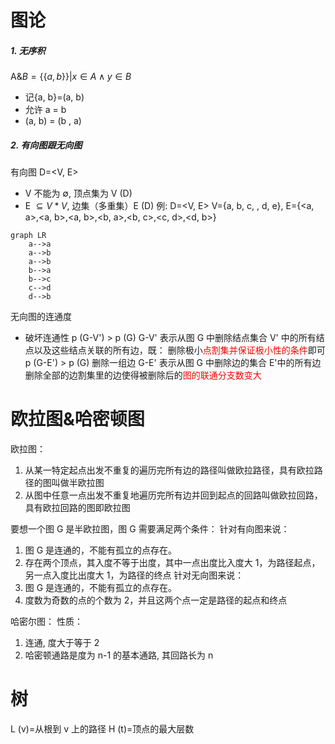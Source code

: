 # 图论
##### 1. 无序积
A&$B = \{\{a, b\}\} | x \in A \wedge y \in B$
- 记{a, b}=(a, b)
- 允许 a = b
- (a, b) = (b , a)

##### 2. 有向图跟无向图
有向图 D=<V, E>
- V 不能为 $\emptyset$, 顶点集为 V (D)
- E $\subseteq V*V$, 边集（多重集）E (D)
例: D=<V, E>
V={a, b, c, , d, e}, E={<a, a>,<a, b>,<a, b>,<b, a>,<b, c>,<c, d>,<d, b>}
``` mermaid
graph LR
	a-->a
	a-->b
	a-->b
	b-->a
	b-->c
	c-->d
	d-->b
```
无向图的连通度
- 破坏连通性
p (G-V') > p (G)
G-V' 表示从图 G 中删除结点集合 V' 中的所有结点以及这些结点关联的所有边，既：
删除极小<font color=red>点割集并保证极小性的条件</font>即可
p (G-E') > p (G) 删除一组边
G-E' 表示从图 G 中删除边的集合 E'中的所有边
删除全部的边割集里的边使得被删除后的<font color=red>图的联通分支数变大</font>

# 欧拉图&哈密顿图
欧拉图：
1.  从某一特定起点出发不重复的遍历完所有边的路径叫做欧拉路径，具有欧拉路径的图叫做半欧拉图
2.  从图中任意一点出发不重复地遍历完所有边并回到起点的回路叫做欧拉回路，具有欧拉回路的图即欧拉图

要想一个图 G 是半欧拉图，图 G 需要满足两个条件：
针对有向图来说：
1. 图 G 是连通的，不能有孤立的点存在。
2. 存在两个顶点，其入度不等于出度，其中一点出度比入度大 1，为路径起点，另一点入度比出度大 1，为路径的终点
针对无向图来说：
1. 图 G 是连通的，不能有孤立的点存在。
2. 度数为奇数的点的个数为 2，并且这两个点一定是路径的起点和终点

哈密尔图：
性质：
1. 连通, 度大于等于 2                                        
2. 哈密顿通路是度为 n-1 的基本通路, 其回路长为 n

# 树
L (v)=从根到 v 上的路径
H (t)=顶点的最大层数

